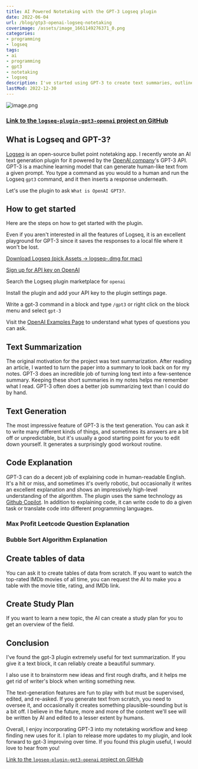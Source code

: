 ```yaml
---
title: AI Powered Notetaking with the GPT-3 Logseq plugin
date: 2022-06-04
url: /blog/gtp3-openai-logseq-notetaking
coverimage: /assets/image_1661149276371_0.png
categories:
- programming
- logseq
tags:
- ai
- programming
- gpt3
- notetaking
- logseq
description: I've started using GPT-3 to create text summaries, outlines and perform many other AI-powered tasks directly within the Logseq notetaking app using a new plugin I developed.
lastMod: 2022-12-30
---
```

![image.png](/assets/image_1661149276371_0.png)

### [Link to the `logseq-plugin-gpt3-openai` project on GitHub](https://github.com/briansunter/logseq-plugin-gpt3-openai)

## What is Logseq and GPT-3?

[Logseq](https://logseq.com/) is an open-source bullet point notetaking app. I recently wrote an AI text generation plugin for it powered by the [OpenAI company](https://openai.com/)'s GPT-3 API.
GPT-3 is a machine learning model that can generate human-like text from a given prompt. You type a command as you would to a human and run the Logseq  `gpt3` command, and it then inserts a response underneath.

Let's use the plugin to ask `What is OpenAI GPT3?`.

## How to get started

Here are the steps on how to get started with the plugin.

Even if you aren't interested in all the features of Logseq, it is an excellent playground for GPT-3 since it saves the responses to a local file where it won't be lost.

[Download Logseq (pick Assets -> logseq-.dmg for mac)](https://github.com/logseq/logseq/releases)

[Sign up for API key on OpenAI](https://openai.com/api/)

Search the Logseq plugin marketplace for `openai`

Install the plugin and add your API key to the plugin settings page.

Write a gpt-3 command in a block and type `/gpt3` or right click on the block menu and select `gpt-3`

Visit the [OpenAI Examples Page](https://beta.openai.com/examples/) to understand what types of questions you can ask.

## Text Summarization

The original motivation for the project was text summarization. After reading an article, I wanted to turn the paper into a summary to look back on for my notes. GPT-3 does an incredible job of turning long text into a few-sentence summary. Keeping these short summaries in my notes helps me remember what I read. GPT-3 often does a better job summarizing text than I could do by hand.

## Text Generation

The most impressive feature of GPT-3 is the text generation. You can ask it to write many different kinds of things, and sometimes its answers are a bit off or unpredictable, but it's usually a good starting point for you to edit down yourself. It generates a surprisingly good workout routine.

## Code Explanation

GPT-3 can do a decent job of explaining code in human-readable English. It's a hit or miss, and sometimes it's overly robotic, but occasionally it writes an excellent explanation and shows an impressively high-level understanding of the algorithm. The plugin uses the same technology as [Github Copilot](https://copilot.github.com/). In addition to explaining code, it can write code to do a given task or translate code into different programming languages.

### Max Profit Leetcode Question Explanation

### Bubble Sort Algorithm Explanation

## Create tables of data

You can ask it to create tables of data from scratch. If you want to watch the top-rated IMDb movies of all time, you can request the AI to make you a table with the movie title, rating, and IMDb link.

## Create Study Plan

If you want to learn a new topic, the AI can create a study plan for you to get an overview of the field.

## Conclusion

I've found the gpt-3 plugin extremely useful for text summarization. If you give it a text block, it can reliably create a beautiful summary.

I also use it to brainstorm new ideas and first rough drafts, and it helps me get rid of writer's block when writing something new.

The text-generation features are fun to play with but must be supervised, edited, and re-asked. If you generate text from scratch, you need to oversee it, and occasionally it creates something plausible-sounding but is a bit off. I believe in the future, more and more of the content we'll see will be written by AI and edited to a lesser extent by humans.

Overall, I enjoy incorporating GPT-3 into my notetaking workflow and keep finding new uses for it. I plan to release more updates to my plugin, and look forward to gpt-3 improving over time. If you found this plugin useful, I would love to hear from you!

[Link to the `logseq-plugin-gpt3-openai` project on GitHub](https://github.com/briansunter/logseq-plugin-gpt3-openai)


